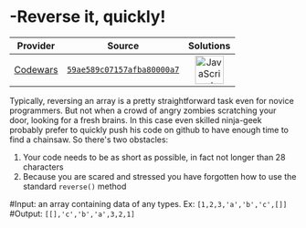 [_metadata_:generated]: - "true"

# -Reverse it, quickly!

<!-- INFO TABLE BEGIN -->

| Provider                                        | Source                                                                               | Solutions                                                                                                                                                    |
| :---------------------------------------------: | :----------------------------------------------------------------------------------: | :----------------------------------------------------------------------------------------------------------------------------------------------------------: |
| [Codewars](../../../docs/providers/Codewars.md) | [`59ae589c07157afba80000a7`](https://www.codewars.com/kata/59ae589c07157afba80000a7) | [<img src="https://res.cloudinary.com/rascaltwo/image/upload/v1631924076/javascript_ehszr7.svg" alt="JavaScript" title="JavaScript" width="50" />](solve.js) |

<!-- INFO TABLE END -->

Typically, reversing an array is a pretty straightforward task even for novice programmers.
But not when a crowd of angry zombies scratching your door, looking for a fresh brains. In this case even skilled ninja-geek probably prefer to quickly push his code on github to have enough time to find a chainsaw. So there's two obstacles:
1. Your code needs to be as short as possible, in fact not longer than 28 characters
2. Because you are scared and stressed you have forgotten how to use the standard `reverse()` method 


#Input: an array containing data of any types. Ex: `[1,2,3,'a','b','c',[]]`
#Output: `[[],'c','b','a',3,2,1]`
